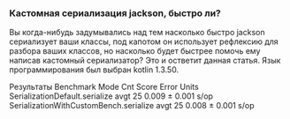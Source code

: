### Кастомная сериализация jackson, быстро ли?

Вы когда-нибудь задумывались над тем насколько быстро jackson сериализует ваши классы,
 под капотом он использует рефлексию для разбора ваших классов, но насколько будет быстрее помочь ему написав кастомный
 сериализатор?
 Это и остветит данная статья. Язык программирования был выбран kotlin 1.3.50.
 
Результаты
Benchmark                               Mode  Cnt  Score    Error  Units
SerializationDefault.serialize          avgt   25  0.009 ±  0.001   s/op
SerializationWithCustomBench.serialize  avgt   25  0.008 ±  0.001   s/op